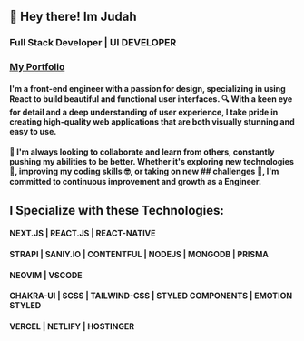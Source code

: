 ## 👋 Hey there! Im Judah
### Full Stack Developer | UI DEVELOPER
### [My Portfolio](https://devjbyrd.com)

#### I'm a front-end engineer with a passion for design, specializing in using React to build beautiful and functional user interfaces. 🔍 With a keen eye for detail and a deep understanding of user experience, I take pride in creating high-quality web applications that are both visually stunning and easy to use.

#### 🤝 I'm always looking to collaborate and learn from others, constantly pushing my abilities to be better. Whether it's exploring new technologies 🚀, improving my coding skills 🤓, or taking on new ## challenges 💪, I'm committed to continuous improvement and growth as a Engineer.

## I Specialize with these Technologies: 
#### NEXT.JS | REACT.JS | REACT-NATIVE
#### STRAPI | SANIY.IO | CONTENTFUL | NODEJS | MONGODB | PRISMA
#### NEOVIM | VSCODE 
#### CHAKRA-UI | SCSS | TAILWIND-CSS | STYLED COMPONENTS | EMOTION STYLED 
#### VERCEL | NETLIFY | HOSTINGER 

